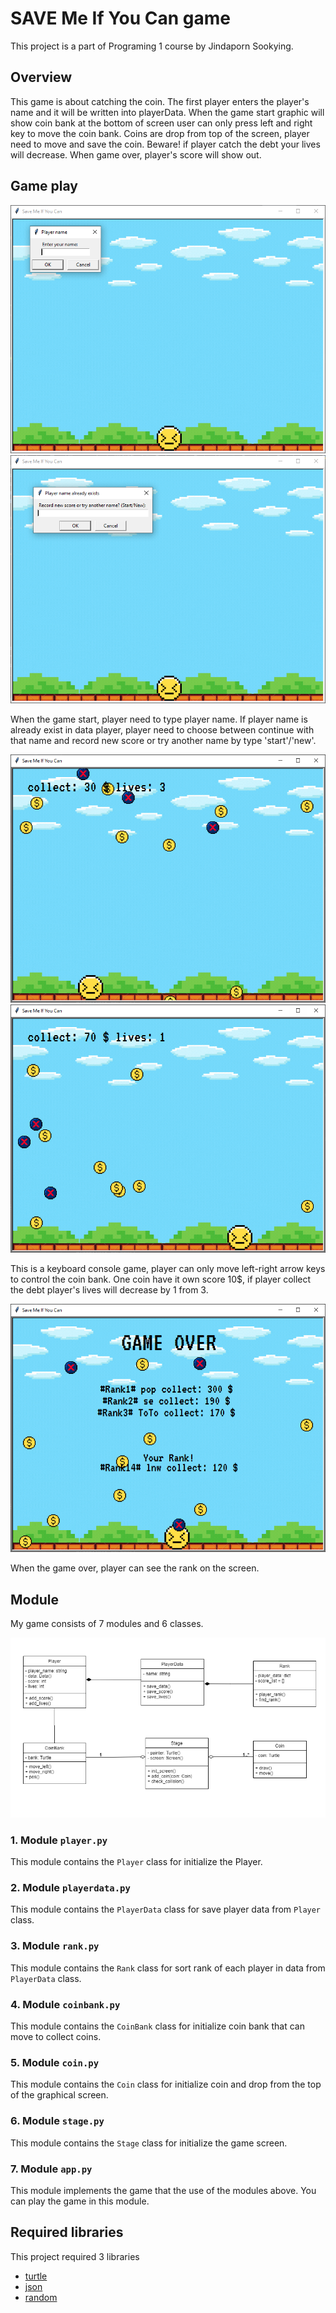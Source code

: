 # SAVE Me If You Can game
This project is a part of Programing 1 course by Jindaporn Sookying.

## Overview
This game is about catching the coin. The first player enters the player's name and it will be written into playerData.
When the game start graphic will show coin bank at the bottom of screen user can only press left and right key to move the coin bank.
Coins are drop from top of the screen, player need to move and save the coin.
Beware! if player catch the debt your lives will decrease.
When game over, player's score will show out.


## Game play
![screen](pic/game1.PNG)
![screen](pic/game2.PNG)

When the game start, player need to type player name. If player name is already exist in data player,
player need to choose between continue with that name and record new score or try another name by type 'start'/'new'.

![screen](pic/game3.PNG)
![screen](pic/game4.PNG)

This is a keyboard console game, player can only move left-right arrow keys to control the coin bank.
One coin have it own score 10$, if player collect the debt player's lives will decrease by 1 from 3.

![screen](pic/game5.PNG)

When the game over, player can see the rank on the screen.



## Module
My game consists of 7 modules and 6 classes.

![screen](pic/UML.png)

### 1. Module `player.py`
This module contains the `Player` class for initialize the Player.


### 2. Module `playerdata.py`
This module contains the `PlayerData` class for save player data from `Player` class.

### 3. Module `rank.py`
This module contains the `Rank` class for sort rank of each player in data from `PlayerData` class.

### 4. Module `coinbank.py`
This module contains the `CoinBank` class for initialize coin bank that can move to collect coins.

### 5. Module `coin.py`
This module contains the `Coin` class for initialize coin and drop from the top of the graphical screen.

### 6. Module `stage.py`
This module contains the `Stage` class for initialize the game screen.

### 7. Module `app.py`
This module implements the game that the use of the modules above. You can play the game in this module.

## Required libraries
This project required 3 libraries
* [turtle](https://docs.python.org/3/library/turtle.html)
* [json](https://docs.python.org/3/library/json.html)
* [random](https://docs.python.org/3/library/random.html)




